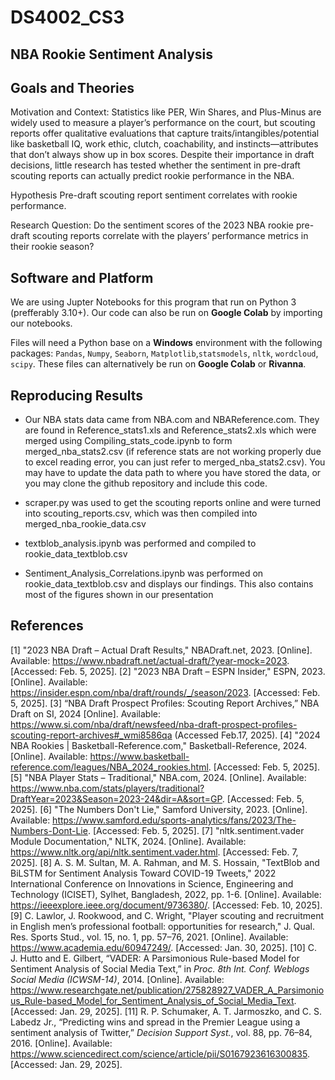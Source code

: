 # DS4002_CS3

## NBA Rookie Sentiment Analysis 

## Goals and Theories

Motivation and Context: 
Statistics like PER, Win Shares, and Plus-Minus are widely used to measure a player’s performance on the court, but scouting reports offer qualitative evaluations that capture traits/intangibles/potential like basketball IQ, work ethic, clutch, coachability,  and instincts—attributes that don’t always show up in box scores. Despite their importance in draft decisions, little research has tested whether the sentiment in pre-draft scouting reports can actually predict rookie performance in the NBA.

Hypothesis
Pre-draft scouting report sentiment correlates with rookie performance.

Research Question: 
Do the sentiment scores of the 2023 NBA rookie pre-draft scouting reports correlate with the players’ performance metrics in their rookie season?

## Software and Platform

We are using Jupter Notebooks for this program that run on Python 3 (prefferably 3.10+). Our code can also be run on **Google Colab** by importing our notebooks.

Files will need a Python base on a **Windows** environment with the following packages: `Pandas`, `Numpy`, `Seaborn`, `Matplotlib`,`statsmodels`, `nltk`, `wordcloud`, `scipy`. These files can alternatively be run on **Google Colab** or **Rivanna**. 

## Reproducing Results

- Our NBA stats data came from NBA.com and NBAReference.com. They are found in Reference_stats1.xls and Reference_stats2.xls which were merged using Compiling_stats_code.ipynb to form merged_nba_stats2.csv (if reference stats are not working properly due to excel reading error, you can just refer to merged_nba_stats2.csv). You may have to update the data path to where you have stored the data, or you may clone the github repository and include this code.

- scraper.py was used to get the scouting reports online and were turned into scouting_reports.csv, which was then compiled into merged_nba_rookie_data.csv

- textblob_analysis.ipynb was performed and compiled to rookie_data_textblob.csv

- Sentiment_Analysis_Correlations.ipynb was performed on rookie_data_textblob.csv and displays our findings. This also contains most of the figures shown in our presentation

## References

 [1] "2023 NBA Draft – Actual Draft Results," NBADraft.net, 2023. [Online]. Available: https://www.nbadraft.net/actual-draft/?year-mock=2023. [Accessed: Feb. 5, 2025].
 [2] "2023 NBA Draft – ESPN Insider," ESPN, 2023. [Online]. Available: https://insider.espn.com/nba/draft/rounds/_/season/2023. [Accessed: Feb. 5, 2025].
 [3] “NBA Draft Prospect Profiles: Scouting Report Archives,” NBA Draft on SI, 2024 [Online]. Available:
 https://www.si.com/nba/draft/newsfeed/nba-draft-prospect-profiles-scouting-report-archives#_wmi8586qa (Accessed Feb.17, 2025).
 [4] "2024 NBA Rookies | Basketball-Reference.com," Basketball-Reference, 2024. [Online]. Available: 
https://www.basketball-reference.com/leagues/NBA_2024_rookies.html. [Accessed: Feb. 5, 2025].
 [5] "NBA Player Stats – Traditional," NBA.com, 2024. [Online]. Available: https://www.nba.com/stats/players/traditional?DraftYear=2023&Season=2023-24&dir=A&sort=GP. 
[Accessed: Feb. 5, 2025].
 [6] "The Numbers Don't Lie," Samford University, 2023. [Online]. Available: https://www.samford.edu/sports-analytics/fans/2023/The-Numbers-Dont-Lie. [Accessed: Feb. 5, 
2025].
 [7] "nltk.sentiment.vader Module Documentation," NLTK, 2024. [Online]. Available: https://www.nltk.org/api/nltk.sentiment.vader.html. [Accessed: Feb. 7, 2025].
 [8] A. S. M. Sultan, M. A. Rahman, and M. S. Hossain, "TextBlob and BiLSTM for Sentiment Analysis Toward COVID-19 Tweets," 2022 International Conference on Innovations 
in Science, Engineering and Technology (ICISET), Sylhet, Bangladesh, 2022, pp. 1-6. [Online]. Available: https://ieeexplore.ieee.org/document/9736380/. [Accessed: Feb. 10, 
2025].
 [9] C. Lawlor, J. Rookwood, and C. Wright, "Player scouting and recruitment in English men’s professional football: opportunities for research," J. Qual. Res. Sports Stud., vol. 
15, no. 1, pp. 57–76, 2021. [Online]. Available: https://www.academia.edu/60947249/. [Accessed: Jan. 30, 2025].
 [10] C. J. Hutto and E. Gilbert, “VADER: A Parsimonious Rule-based Model for Sentiment Analysis of Social Media Text,” in *Proc. 8th Int. Conf. Weblogs Social Media 
(ICWSM-14)*, 2014. [Online]. Available: 
https://www.researchgate.net/publication/275828927_VADER_A_Parsimonious_Rule-based_Model_for_Sentiment_Analysis_of_Social_Media_Text. [Accessed: Jan. 29, 
2025].
 [11] R. P. Schumaker, A. T. Jarmoszko, and C. S. Labedz Jr., “Predicting wins and spread in the Premier League using a sentiment analysis of Twitter,” *Decision Support Syst.*, 
vol. 88, pp. 76–84, 2016. [Online]. Available: https://www.sciencedirect.com/science/article/pii/S0167923616300835. [Accessed: Jan. 29, 2025].
